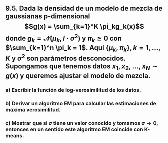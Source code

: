## 9.5. Dada la densidad de un modelo de mezcla de gaussianas p-dimensional $$g(x) = \sum_{k=1}^K \pi_kg_k(x)$$ donde $g_k = \mathcal{N}(µ_k, I · \sigma^2)$ y $\pi_k \geq 0$ con $\sum_{k=1}^n \pi_k = 1$. Aquí $\{\mu_k, \pi_k\}, k = 1, \dots, K$ y $\sigma^2$ son parámetros desconocidos. Supongamos que tenemos datos $x_1, x_2, \dots , x_N \sim g(x)$ y queremos ajustar el modelo de mezcla.

### a) Escribir la función de log-verosimilitud de los datos.

### b) Derivar un algoritmo EM para calcular las estimaciones de máxima verosimilitud.

### c) Mostrar que si $\sigma$ tiene un valor conocido y tomamos $\sigma \to 0$, entonces en un sentido este algoritmo EM coincide con K-means.
